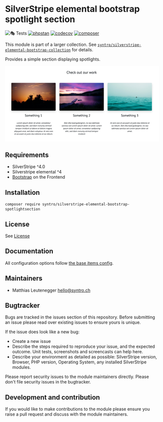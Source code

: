 # SilverStripe elemental bootstrap spotlight section

![🎭 Tests](https://github.com/syntro-opensource/silverstripe-elemental-bootstrap-spotlightsection/workflows/%F0%9F%8E%AD%20Tests/badge.svg)
[![phpstan](https://img.shields.io/badge/PHPStan-enabled-success)](https://github.com/phpstan/phpstan)
[![codecov](https://codecov.io/gh/syntro-opensource/silverstripe-elemental-bootstrap-spotlightsection/branch/master/graph/badge.svg)](https://codecov.io/gh/syntro-opensource/silverstripe-elemental-bootstrap-spotlightsection)
[![composer](https://img.shields.io/packagist/dt/syntro/silverstripe-elemental-bootstrap-spotlightsection?color=success&logo=composer)](https://packagist.org/packages/syntro/silverstripe-elemental-bootstrap-spotlightsection)


This module is part of a larger collection. See
[`syntro/silverstripe-elemental-bootstrap-collection`](https://github.com/syntro-opensource/silverstripe-elemental-bootstrap-collection)
for details.

Provides a simple section displaying spotlights.

![gallery](docs/img/spotlights.png "Spotlights")

## Requirements

* SilverStripe ^4.0
* Silverstripe elemental ^4
* [Bootstrap](https://getbootstrap.com) on the Frontend

## Installation

```
composer require syntro/silverstripe-elemental-bootstrap-spotlightsection
```


## License
See [License](license.md)

## Documentation
All configuration options follow [the base items config](https://github.com/syntro-opensource/silverstripe-elemental-bootstrap-baseitems#documentation).

## Maintainers
 * Matthias Leutenegger <hello@syntro.ch>

## Bugtracker
Bugs are tracked in the issues section of this repository. Before submitting an issue please read over
existing issues to ensure yours is unique.

If the issue does look like a new bug:

 - Create a new issue
 - Describe the steps required to reproduce your issue, and the expected outcome. Unit tests, screenshots
 and screencasts can help here.
 - Describe your environment as detailed as possible: SilverStripe version, Browser, PHP version,
 Operating System, any installed SilverStripe modules.

Please report security issues to the module maintainers directly. Please don't file security issues in the bugtracker.

## Development and contribution
If you would like to make contributions to the module please ensure you raise a pull request and discuss with the module maintainers.
